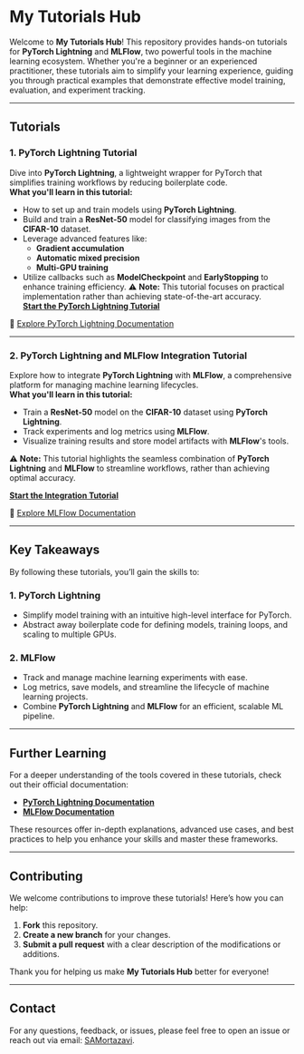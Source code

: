 # **My Tutorials Hub**  
Welcome to **My Tutorials Hub**! This repository provides hands-on tutorials for **PyTorch Lightning** and **MLFlow**, two powerful tools in the machine learning ecosystem. Whether you're a beginner or an experienced practitioner, these tutorials aim to simplify your learning experience, guiding you through practical examples that demonstrate effective model training, evaluation, and experiment tracking.

---

## **Tutorials**

### **1. PyTorch Lightning Tutorial**  
Dive into **PyTorch Lightning**, a lightweight wrapper for PyTorch that simplifies training workflows by reducing boilerplate code.  
**What you'll learn in this tutorial:**

- How to set up and train models using **PyTorch Lightning**.
- Build and train a **ResNet-50** model for classifying images from the **CIFAR-10** dataset.
- Leverage advanced features like:
  - **Gradient accumulation**  
  - **Automatic mixed precision**  
  - **Multi-GPU training**  
- Utilize callbacks such as **ModelCheckpoint** and **EarlyStopping** to enhance training efficiency.
⚠️ **Note:** This tutorial focuses on practical implementation rather than achieving state-of-the-art accuracy.  
[**Start the PyTorch Lightning Tutorial**](https://github.com/SAMortazavi/My-Tutorials-Hub/tree/master/Pytorch-Lightning-Tutorial)  

🔗 [Explore PyTorch Lightning Documentation](https://pytorch-lightning.readthedocs.io/)

---

### **2. PyTorch Lightning and MLFlow Integration Tutorial**  
Explore how to integrate **PyTorch Lightning** with **MLFlow**, a comprehensive platform for managing machine learning lifecycles.  
**What you'll learn in this tutorial:**

- Train a **ResNet-50** model on the **CIFAR-10** dataset using **PyTorch Lightning**.
- Track experiments and log metrics using **MLFlow**.
- Visualize training results and store model artifacts with **MLFlow**'s tools.  

⚠️ **Note:** This tutorial highlights the seamless combination of **PyTorch Lightning** and **MLFlow** to streamline workflows, rather than achieving optimal accuracy.

[**Start the Integration Tutorial**](https://github.com/SAMortazavi/My-Tutorials-Hub/tree/master/Lightning-and-MLFlow-Tutorial)  

🔗 [Explore MLFlow Documentation](https://mlflow.org/docs/latest/)

---

## **Key Takeaways**  

By following these tutorials, you’ll gain the skills to:  

### **1. PyTorch Lightning**  
- Simplify model training with an intuitive high-level interface for PyTorch.  
- Abstract away boilerplate code for defining models, training loops, and scaling to multiple GPUs.  

### **2. MLFlow**  
- Track and manage machine learning experiments with ease.  
- Log metrics, save models, and streamline the lifecycle of machine learning projects.  
- Combine **PyTorch Lightning** and **MLFlow** for an efficient, scalable ML pipeline.  

---

## **Further Learning**

For a deeper understanding of the tools covered in these tutorials, check out their official documentation:  

- **[PyTorch Lightning Documentation](https://pytorch-lightning.readthedocs.io/)**  
- **[MLFlow Documentation](https://mlflow.org/docs/latest/)**  

These resources offer in-depth explanations, advanced use cases, and best practices to help you enhance your skills and master these frameworks.

---

## **Contributing**  

We welcome contributions to improve these tutorials! Here’s how you can help:  

1. **Fork** this repository.  
2. **Create a new branch** for your changes.  
3. **Submit a pull request** with a clear description of the modifications or additions.  

Thank you for helping us make **My Tutorials Hub** better for everyone!  

---

## **Contact**  

For any questions, feedback, or issues, please feel free to open an issue or reach out via email: [SAMortazavi](mailto:seyyed79abolfazl@gmail.com).  

